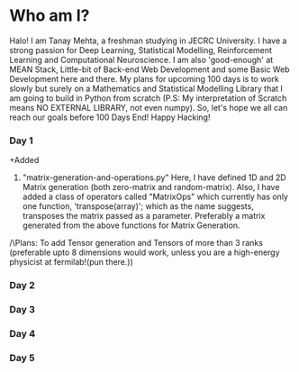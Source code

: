 # Who am I?
Halo! I am Tanay Mehta, a freshman studying in JECRC University. I have a strong passion for Deep Learning, Statistical Modelling, Reinforcement Learning and Computational Neuroscience. I am also 'good-enough' at MEAN Stack, Little-bit of Back-end Web Development and some Basic Web Development here and there. My plans for upcoming 100 days is to work slowly but surely on a Mathematics and Statistical Modelling Library that I am going to build in Python from scratch (P.S: My interpretation of Scratch means NO EXTERNAL LIBRARY, not even numpy).
So, let's hope we all can reach our goals before 100 Days End!
Happy Hacking!

### Day 1

+Added
1. "matrix-generation-and-operations.py"
Here, I have defined 1D and 2D Matrix generation (both zero-matrix and random-matrix).
Also, I have added a class of operators called "MatrixOps" which currently has only one function, 'transpose(array)'; which as the name suggests, transposes the matrix passed as a parameter. Preferably a matrix generated from the above functions for Matrix Generation.

/\Plans: To add Tensor generation and Tensors of more than 3 ranks (preferable upto 8 dimensions would work, unless you are a high-energy physicist at fermilab!(pun there.))

### Day 2


### Day 3


### Day 4


### Day 5